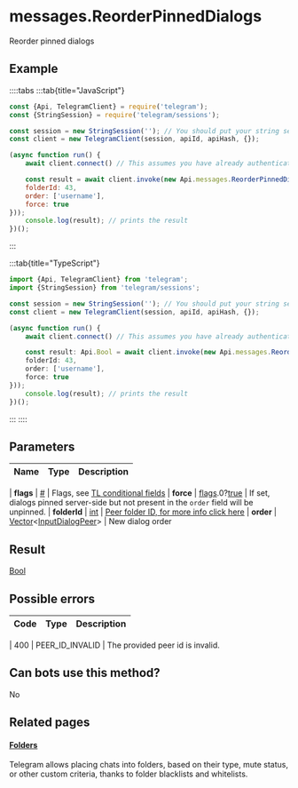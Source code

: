 # messages.ReorderPinnedDialogs

Reorder pinned dialogs



## Example

::::tabs
:::tab{title="JavaScript"}
```js
const {Api, TelegramClient} = require('telegram');
const {StringSession} = require('telegram/sessions');

const session = new StringSession(''); // You should put your string session here
const client = new TelegramClient(session, apiId, apiHash, {});

(async function run() {
    await client.connect() // This assumes you have already authenticated with .start()

    const result = await client.invoke(new Api.messages.ReorderPinnedDialogs({
    folderId: 43,
    order: ['username'],
    force: true
}));
    console.log(result); // prints the result
})();
```
:::

:::tab{title="TypeScript"}
```ts
import {Api, TelegramClient} from 'telegram';
import {StringSession} from 'telegram/sessions';

const session = new StringSession(''); // You should put your string session here
const client = new TelegramClient(session, apiId, apiHash, {});

(async function run() {
    await client.connect() // This assumes you have already authenticated with .start()

    const result: Api.Bool = await client.invoke(new Api.messages.ReorderPinnedDialogs({
    folderId: 43,
    order: ['username'],
    force: true
}));
    console.log(result); // prints the result
})();
```
:::
::::



## Parameters

| Name | Type | Description |
| :--: | ---- | ----------- |

| **flags** | [#](https://core.telegram.org/type/%23) | Flags, see [TL conditional fields](https://core.telegram.org/mtproto/TL-combinators#conditional-fields) 
| **force** | [flags](https://core.telegram.org/mtproto/TL-combinators#conditional-fields).0?[true](https://core.telegram.org/constructor/true) | If set, dialogs pinned server-side but not present in the `order` field will be unpinned. 
| **folderId** | [int](https://core.telegram.org/type/int) | [Peer folder ID, for more info click here](https://core.telegram.org/api/folders#peer-folders) 
| **order** | [Vector](https://core.telegram.org/type/Vector%20t)<[InputDialogPeer](https://core.telegram.org/type/InputDialogPeer)> | New dialog order 


## Result

[Bool](https://core.telegram.org/type/Bool)



## Possible errors

| Code | Type | Description |
| :--: | ---- | ----------- |

| 400 | PEER\_ID\_INVALID | The provided peer id is invalid. 


## Can bots use this method?

No

## Related pages

#### [Folders](https://core.telegram.org/api/folders)

Telegram allows placing chats into folders, based on their type, mute status, or other custom criteria, thanks to folder blacklists and whitelists.




